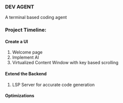 ### DEV AGENT
A terminal based coding agent

### Project Timeline:
#### Create a UI
1. Welcome page
2. Implement AI
3. Virtualized Content Window with key based scrolling
#### Extend the Backend
1. LSP Server for accurate code generation
#### Optimizations